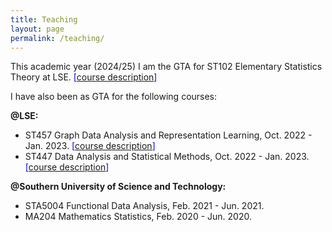 ```yaml
---
title: Teaching
layout: page
permalink: /teaching/
---
```


This academic year (2024/25) I am the GTA for ST102 Elementary Statistics Theory at LSE. <span style = "color: #0000EE">\[[course description](https://www.lse.ac.uk/resources/calendar2020-2021/courseGuides/ST/2020_ST102.htm)\]</span>

I have also been as GTA for the following courses:

**@LSE:**
* ST457 Graph Data Analysis and Representation Learning, Oct. 2022 - Jan. 2023. <span style = "color: #0000EE">\[[course description](https://www.lse.ac.uk/resources/calendar2022-2023/courseGuides/ST/2022_ST457.htm
)\]</span>
* ST447 Data Analysis and Statistical Methods, Oct. 2022 - Jan. 2023. <span style = "color: #0000EE">\[[course description](https://www.lse.ac.uk/resources/calendar2020-2021/courseGuides/ST/2020_ST447.htm
)\]</span>

**@Southern University of Science and Technology:**
* STA5004 Functional Data Analysis, Feb. 2021 - Jun. 2021. 
* MA204 Mathematics Statistics, Feb. 2020 - Jun. 2020.